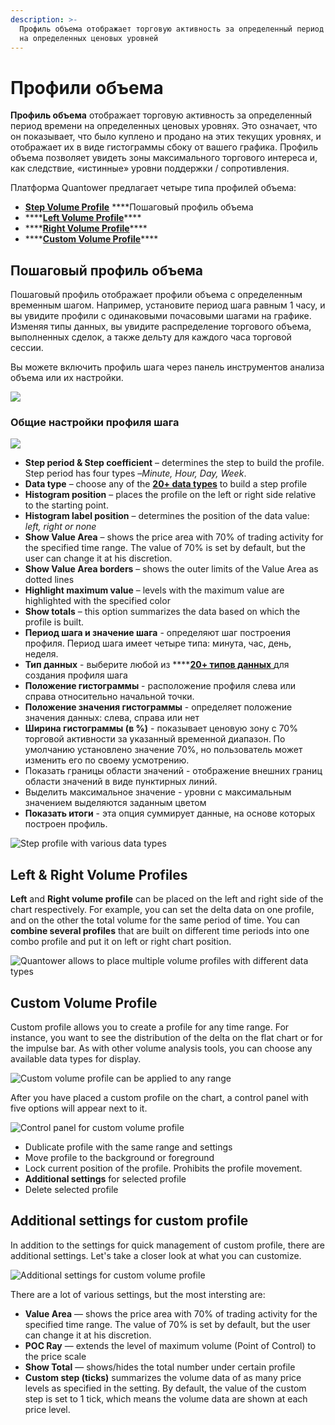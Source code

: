 ```yaml
---
description: >-
  Профиль объема отображает торговую активность за определенный период времени
  на определенных ценовых уровней
---
```


# Профили объема

**Профиль объема** отображает торговую активность за определенный период времени на определенных ценовых уровнях. Это означает, что он показывает, что было куплено и продано на этих текущих уровнях, и отображает их в виде гистограммы сбоку от вашего графика. Профиль объема позволяет увидеть зоны максимального торгового интереса и, как следствие, «истинные» уровни поддержки / сопротивления.

Платформа Quantower предлагает четыре типа профилей объема:

* [**Step Volume Profile**](volume-profiles.md#step-volume-profile) ****Пошаговый профиль объема 
* \*\*\*\*[**Left Volume Profile**](volume-profiles.md#left-and-right-volume-profiles)\*\*\*\*
* \*\*\*\*[**Right Volume Profile**](volume-profiles.md#left-and-right-volume-profiles)\*\*\*\*
* \*\*\*\*[**Custom Volume Profile**](volume-profiles.md#custom-volume-profile)\*\*\*\*

## Пошаговый профиль объема 

Пошаговый профиль отображает профили объема с определенным временным шагом. Например, установите период шага равным 1 часу, и вы увидите профили с одинаковыми почасовыми шагами на графике. Изменяя типы данных, вы увидите распределение торгового объема, выполненных сделок, а также дельту для каждого часа торговой сессии.

Вы можете включить профиль шага через панель инструментов анализа объема или их настройки.

![](../../../.gitbook/assets/poshagovyi-profil.gif)

### Общие настройки профиля шага

![](../../../.gitbook/assets/poshagovyi-profil1.gif)

* **Step period & Step coefficient** – determines the step to build the profile. Step period has four types –_Minute, Hour, Day, Week_.
* **Data type** – choose any of the [**20+ data types**](./#data-types-of-volume-analysis-tools) to build a step profile
* **Histogram position** – places the profile on the left or right side relative to the starting point.
* **Histogram label position** – determines the position of the data value: _left, right or none_
* **Show Value Area** – shows the price area with 70% of trading activity for the specified time range. The value of 70% is set by default, but the user can change it at his discretion.
* **Show Value Area borders** – shows the outer limits of the Value Area as dotted lines
* **Highlight maximum value** – levels with the maximum value are highlighted with the specified color
* **Show totals** – this option summarizes the data based on which the profile is built.
* **Период шага и значение шага** - определяют шаг построения профиля. Период шага имеет четыре типа: минута, час, день, неделя.
* **Тип данных** - выберите любой из ****[**20+ типов данных** ](https://app.gitbook.com/@quantower/s/quantower-ru/~/drafts/-MbGwguxgp06fdcWVgd1/analytics-panels/chart/volume-analysis-tools#data-types-of-volume-analysis-tools)для создания профиля шага
* **Положение гистограммы** - расположение профиля слева или справа относительно начальной точки.
* **Положение значения гистограммы** - определяет положение значения данных: слева, справа или нет
* **Ширина гистограммы \(в %\)** - показывает ценовую зону с 70% торговой активности за указанный временной диапазон. По умолчанию установлено значение 70%, но пользователь может изменить его по своему усмотрению.
* Показать границы области значений - отображение внешних границ области значений в виде пунктирных линий.
* Выделить максимальное значение - уровни с максимальным значением выделяются заданным цветом
* **Показать итоги** - эта опция суммирует данные, на основе которых построен профиль.

![Step profile with various data types](../../../.gitbook/assets/step-profile-data-types.gif)

## Left & Right Volume Profiles

**Left** and **Right volume profile** can be placed on the left and right side of the chart respectively. For example, you can set the delta data on one profile, and on the other the total volume for the same period of time. You can **combine several profiles** that are built on different time periods into one combo profile and put it on left or right chart position.

![Quantower allows to place multiple volume profiles with different data types](../../../.gitbook/assets/left_right-profile.png)

## Custom Volume Profile

Custom profile allows you to create a profile for any time range. For instance, you want to see the distribution of the delta on the flat chart or for the impulse bar. As with other volume analysis tools, you can choose any available data types for display.

![Custom volume profile can be applied to any range](../../../.gitbook/assets/new-custom-profile.gif)

After you have placed a custom profile on the chart, a control panel with five options will appear next to it.

![Control panel for custom volume profile](../../../.gitbook/assets/image%20%2820%29.png)

* Dublicate profile with the same range and settings
* Move profile to the background or foreground
* Lock current position of the profile. Prohibits the profile movement.
* **Additional settings** for selected profile
* Delete selected profile

## Additional settings for custom profile

In addition to the settings for quick management of custom profile, there are additional settings. Let's take a closer look at what you can customize.

![Additional settings for custom volume profile](../../../.gitbook/assets/custom-profile-settings.gif)

There are a lot of various settings, but the most intersting are:

* **Value Area** — shows the price area with 70% of trading activity for the specified time range. The value of 70% is set by default, but the user can change it at his discretion.
* **POC Ray** — extends the level of maximum volume \(Point of Control\) to the price scale
* **Show Total** — shows/hides the total number under certain profile
* **Custom step \(ticks\)** summarizes the volume data of as many price levels as specified in the setting. By default, the value of the custom step is set to 1 tick, which means the volume data are shown at each price level.

